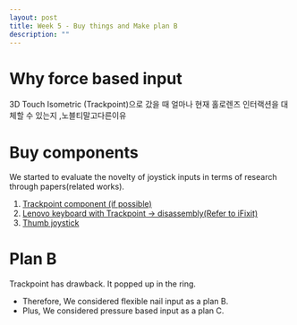 ```yaml
---
layout: post
title: Week 5 - Buy things and Make plan B
description: ""
---
```

# Why force based input
3D Touch
Isometric (Trackpoint)으로 갔을 때 얼마나 현재 홀로렌즈 인터랙션을 대체할 수 있는지
,노블티말고다른이유

# Buy components
We started to evaluate the novelty of joystick inputs in terms of research through papers(related works).<br>

1. [Trackpoint component (if possible)](https://www.alibaba.com/product-detail/FlexPoint-TM-3-Axis-PS-2_50005591643.html?spm=a2700.7803241.0.0.b34564c1Vb2jQx)
2. [Lenovo keyboard with Trackpoint -> disassembly(Refer to iFixit)](http://itempage3.auction.co.kr/DetailView.aspx?ItemNo=A880798856&frm3=V2)
3. [Thumb joystick](http://www.devicemart.co.kr/1290700)

# Plan B
Trackpoint has drawback. It popped up in the ring.<br>
- Therefore, We considered flexible nail input as a plan B.<br>
- Plus, We considered pressure based input as a plan C.<br>
